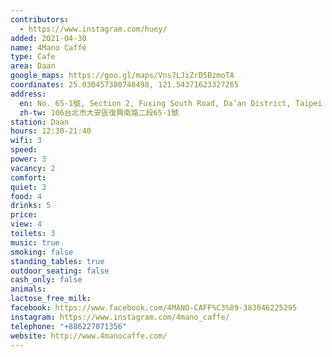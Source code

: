 ```yaml
---
contributors:
  - https://www.instagram.com/huey/
added: 2021-04-30
name: 4Mano Caffé
type: Cafe
area: Daan
google_maps: https://goo.gl/maps/Vns7LJiZrD5BzmoTA
coordinates: 25.030457380748498, 121.54371623327265
address:
  en: No. 65-1號, Section 2, Fuxing South Road, Da’an District, Taipei City, 106
  zh-tw: 106台北市大安區復興南路二段65-1號
station: Daan
hours: 12:30-21:40
wifi: 3
speed: 
power: 3
vacancy: 2
comfort: 
quiet: 3
food: 4
drinks: 5
price: 
view: 4
toilets: 3
music: true
smoking: false
standing_tables: true
outdoor_seating: false
cash_only: false
animals: 
lactose_free_milk: 
facebook: https://www.facebook.com/4MANO-CAFF%C3%89-383046225295
instagram: https://www.instagram.com/4mano_caffe/
telephone: "+886227071356"
website: http://www.4manocaffe.com/
---
```

